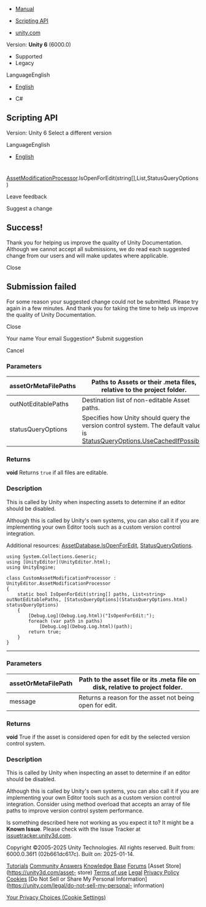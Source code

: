 [ ]()

  * [Manual](../Manual/index.html)
  * [Scripting API](../ScriptReference/index.html)

  * [unity.com](https://unity.com/)

Version: **Unity 6** (6000.0)

  * Supported
  * Legacy

LanguageEnglish

  * [English]()

  * C#

[ ](https://docs.unity3d.com)

## Scripting API

Version: Unity 6 Select a different version

LanguageEnglish

  * [English]()

#
[AssetModificationProcessor](AssetModificationProcessor.html).IsOpenForEdit(string[],List<string>,StatusQueryOptions)

Leave feedback

Suggest a change

## Success!

Thank you for helping us improve the quality of Unity Documentation. Although
we cannot accept all submissions, we do read each suggested change from our
users and will make updates where applicable.

Close

## Submission failed

For some reason your suggested change could not be submitted. Please <a>try
again</a> in a few minutes. And thank you for taking the time to help us
improve the quality of Unity Documentation.

Close

Your name Your email Suggestion* Submit suggestion

Cancel

[ ]()

### Parameters

assetOrMetaFilePaths | Paths to Assets or their .meta files, relative to the project folder.  
---|---  
outNotEditablePaths | Destination list of non-editable Asset paths.  
statusQueryOptions | Specifies how Unity should query the version control system. The default value is [StatusQueryOptions.UseCachedIfPossible](StatusQueryOptions.UseCachedIfPossible.html).  
  
### Returns

**void** Returns `true` if all files are editable.

### Description

This is called by Unity when inspecting assets to determine if an editor
should be disabled.

Although this is called by Unity's own systems, you can also call it if you
are implementing your own Editor tools such as a custom version control
integration.  
  
Additional resources:
[AssetDatabase.IsOpenForEdit](AssetDatabase.IsOpenForEdit.html),
[StatusQueryOptions](StatusQueryOptions.html).

    
    
    using System.Collections.Generic;
    using [UnityEditor](UnityEditor.html);
    using UnityEngine;  
      
    class CustomAssetModificationProcessor : UnityEditor.AssetModificationProcessor
    {
        static bool IsOpenForEdit(string[] paths, List<string> outNotEditablePaths, [StatusQueryOptions](StatusQueryOptions.html) statusQueryOptions)
        {
            [Debug.Log](Debug.Log.html)("IsOpenForEdit:");
            foreach (var path in paths)
                [Debug.Log](Debug.Log.html)(path);
            return true;
        }
    }
    

* * *

### Parameters

assetOrMetaFilePath | Path to the asset file or its .meta file on disk, relative to project folder.  
---|---  
message | Returns a reason for the asset not being open for edit.  
  
### Returns

**void** True if the asset is considered open for edit by the selected version
control system.

### Description

This is called by Unity when inspecting an asset to determine if an editor
should be disabled.

Although this is called by Unity's own systems, you can also call it if you
are implementing your own Editor tools such as a custom version control
integration. Consider using method overload that accepts an array of file
paths to improve version control system performance.

Is something described here not working as you expect it to? It might be a
**Known Issue**. Please check with the Issue Tracker at
[issuetracker.unity3d.com](https://issuetracker.unity3d.com).

Copyright ©2005-2025 Unity Technologies. All rights reserved. Built from:
6000.0.36f1 (02b661dc617c). Built on: 2025-01-14.

[Tutorials](https://unity3d.com/learn) [Community
Answers](https://answers.unity3d.com) [Knowledge
Base](https://support.unity3d.com/hc/en-us)
[Forums](https://forum.unity3d.com) [Asset Store](https://unity3d.com/asset-
store) [Terms of use](https://docs.unity3d.com/Manual/TermsOfUse.html)
[Legal](https://unity.com/legal) [Privacy
Policy](https://unity.com/legal/privacy-policy)
[Cookies](https://unity.com/legal/cookie-policy) [Do Not Sell or Share My
Personal Information](https://unity.com/legal/do-not-sell-my-personal-
information)

[Your Privacy Choices (Cookie Settings)](javascript:void\(0\);)

